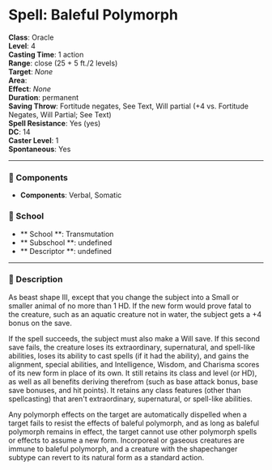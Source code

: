 
# Spell: Baleful Polymorph
**Class**: Oracle  
**Level**: 4  
**Casting Time**: 1 action  
**Range**: close (25 + 5 ft./2 levels)  
**Target**: _None_  
**Area**:   
**Effect**: _None_  
**Duration**: permanent  
**Saving Throw**: Fortitude negates, See Text, Will partial (+4 vs. Fortitude Negates, Will Partial; See Text)  
**Spell Resistance**: Yes (yes)  
**DC**: 14  
**Caster Level**: 1  
**Spontaneous**: Yes

---

### 🔮 Components
- **Components**: Verbal, Somatic

### 🏫 School
- ** School **: Transmutation
- ** Subschool **: undefined
- ** Descriptor **: undefined
---

### 📜 Description
As beast shape III, except that you change the subject into a Small or smaller animal of no more than 1 HD. If the new form would prove fatal to the creature, such as an aquatic creature not in water, the subject gets a +4 bonus on the save.

If the spell succeeds, the subject must also make a Will save. If this second save fails, the creature loses its extraordinary, supernatural, and spell-like abilities, loses its ability to cast spells (if it had the ability), and gains the alignment, special abilities, and Intelligence, Wisdom, and Charisma scores of its new form in place of its own. It still retains its class and level (or HD), as well as all benefits deriving therefrom (such as base attack bonus, base save bonuses, and hit points). It retains any class features (other than spellcasting) that aren't extraordinary, supernatural, or spell-like abilities.

Any polymorph effects on the target are automatically dispelled when a target fails to resist the effects of baleful polymorph, and as long as baleful polymorph remains in effect, the target cannot use other polymorph spells or effects to assume a new form. Incorporeal or gaseous creatures are immune to baleful polymorph, and a creature with the shapechanger subtype can revert to its natural form as a standard action.
